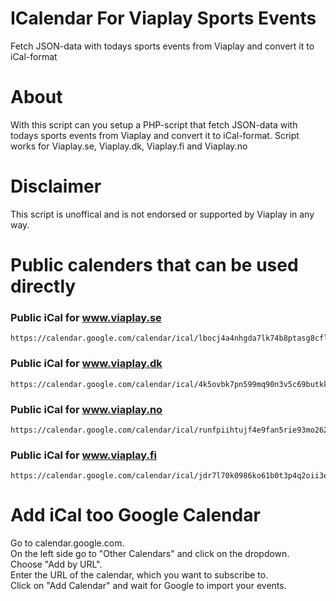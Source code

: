 # ICalendar For Viaplay Sports Events
Fetch JSON-data with todays sports events from Viaplay and convert it to iCal-format

# About

With this script can you setup a PHP-script that fetch JSON-data with todays sports events from Viaplay and convert it to iCal-format.
Script works for Viaplay.se, Viaplay.dk, Viaplay.fi and Viaplay.no

# Disclaimer
This script is unoffical and is not endorsed or supported by Viaplay in any way.

# Public calenders that can be used directly

### Public iCal for www.viaplay.se
```
https://calendar.google.com/calendar/ical/lbocj4a4nhgda7lk74b8ptasg8cflvfg%40import.calendar.google.com/public/basic.ics
```

### Public iCal for www.viaplay.dk
```
https://calendar.google.com/calendar/ical/4k5ovbk7pn599mq90n3v5c69butkk229%40import.calendar.google.com/public/basic.ics  
```
### Public iCal for www.viaplay.no
```
https://calendar.google.com/calendar/ical/runfpiihtujf4e9fan5rie93mo262nkc%40import.calendar.google.com/public/basic.ics
```

### Public iCal for www.viaplay.fi
```
https://calendar.google.com/calendar/ical/jdr7l70k0986ko61b0t3p4q2oii3e7qq%40import.calendar.google.com/public/basic.ics
```

# Add iCal too Google Calendar

Go to calendar.google.com.<br>
On the left side go to "Other Calendars" and click on the dropdown.<br>
Choose "Add by URL".<br>
Enter the URL of the calendar, which you want to subscribe to.<br>
Click on "Add Calendar" and wait for Google to import your events.<br>
